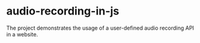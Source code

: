 # audio-recording-in-js
The project demonstrates the usage of a user-defined audio recording API in a website.
